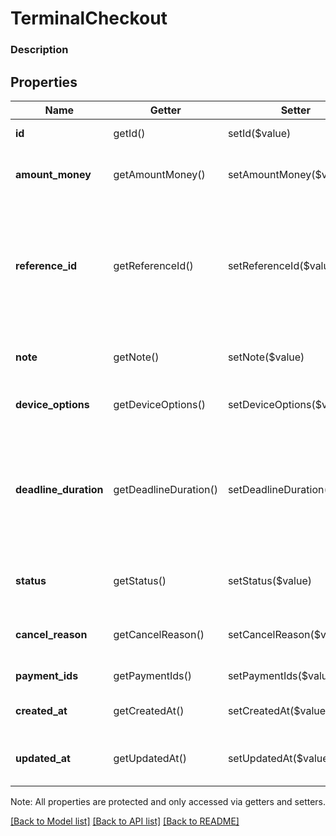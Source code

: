 # TerminalCheckout

### Description



## Properties
Name | Getter | Setter | Type | Description | Notes
------------ | ------------- | ------------- | ------------- | ------------- | -------------
**id** | getId() | setId($value) | **string** | A unique ID for this &#x60;TerminalCheckout&#x60; | [optional] 
**amount_money** | getAmountMoney() | setAmountMoney($value) | [**\SquareConnect\Model\Money**](Money.md) | The amount of money (including tax amount) that the Square Terminal device should try to collect. | 
**reference_id** | getReferenceId() | setReferenceId($value) | **string** | An optional user-defined reference ID which can be used to associate this TerminalCheckout to another entity in an external system. For example, an order ID generated by a third-party shopping cart. Will also be associated with any payments used to complete the checkout. | [optional] 
**note** | getNote() | setNote($value) | **string** | An optional note to associate with the checkout, as well any payments used to complete the checkout. | [optional] 
**device_options** | getDeviceOptions() | setDeviceOptions($value) | [**\SquareConnect\Model\DeviceCheckoutOptions**](DeviceCheckoutOptions.md) | Options to control the display and behavior of the Square Terminal device. | 
**deadline_duration** | getDeadlineDuration() | setDeadlineDuration($value) | **string** | The duration as an RFC 3339 duration, after which the checkout will be automatically canceled. TerminalCheckouts that are PENDING will be automatically CANCELED and have a cancellation reason of “TIMED\\_OUT”.  Default: 5 minutes from creation  Maximum: 5 minutes | [optional] 
**status** | getStatus() | setStatus($value) | **string** | The status of the &#x60;TerminalCheckout&#x60;. Options: PENDING, IN\\_PROGRESS, CANCELED, COMPLETED | [optional] 
**cancel_reason** | getCancelReason() | setCancelReason($value) | **string** | Present if the status is CANCELED. See [TerminalCheckoutCancelReason](#type-terminalcheckoutcancelreason) for possible values | [optional] 
**payment_ids** | getPaymentIds() | setPaymentIds($value) | **string[]** | A list of payments created by this &#x60;TerminalCheckout&#x60;. | [optional] 
**created_at** | getCreatedAt() | setCreatedAt($value) | **string** | The time when the &#x60;TerminalCheckout&#x60; was created as an RFC 3339 timestamp. | [optional] 
**updated_at** | getUpdatedAt() | setUpdatedAt($value) | **string** | The time when the &#x60;TerminalCheckout&#x60; was last updated as an RFC 3339 timestamp. | [optional] 

Note: All properties are protected and only accessed via getters and setters.

[[Back to Model list]](../../README.md#documentation-for-models) [[Back to API list]](../../README.md#documentation-for-api-endpoints) [[Back to README]](../../README.md)

